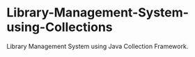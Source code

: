 # Library-Management-System-using-Collections
Library Management System using Java Collection Framework.
